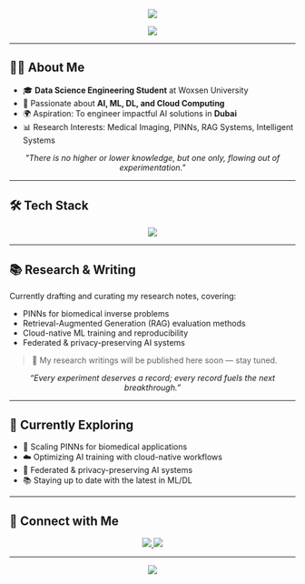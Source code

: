 <!-- Banner -->
<p align="center">
  <img src="https://capsule-render.vercel.app/api?type=waving&height=200&text=Rohan%20Nambiar&fontAlign=50&fontAlignY=40&color=gradient&animation=fadeIn&desc=AI%20%7C%20Data%20Science%20%7C%20Engineering%20Student&descAlign=50&descAlignY=60" />
</p>

<!-- Typing intro -->
<p align="center">
  <img src="https://readme-typing-svg.herokuapp.com?font=Fira+Code&weight=600&size=22&pause=1000&color=00F7FF&center=true&vCenter=true&width=700&lines=Data+Science+Engineering+Student;Aspiring+AI+Engineer+in+Dubai;Machine+Learning+%7C+Deep+Learning+%7C+Cloud;Always+Exploring+%7C+Always+Building">
</p>

---

## 👨‍💻 About Me  

- 🎓 **Data Science Engineering Student** at Woxsen University  
- 🧠 Passionate about **AI, ML, DL, and Cloud Computing**  
- 🌍 Aspiration: To engineer impactful AI solutions in **Dubai**  
- 📊 Research Interests: Medical Imaging, PINNs, RAG Systems, Intelligent Systems  

<p align="center"><i>"There is no higher or lower knowledge, but one only, flowing out of experimentation."</i></p>

---


## 🛠️ Tech Stack  

<p align="center">
  <img src="https://skillicons.dev/icons?i=python,pytorch,tensorflow,sklearn,git,github,linux,html,css,js,react,docker,aws,azure,vscode" />
</p>

---

## 📚 Research & Writing  

Currently drafting and curating my research notes, covering:  

- PINNs for biomedical inverse problems  
- Retrieval-Augmented Generation (RAG) evaluation methods  
- Cloud-native ML training and reproducibility  
- Federated & privacy-preserving AI systems  

> 📌 My research writings will be published here soon — stay tuned.  

<p align="center"><i>“Every experiment deserves a record; every record fuels the next breakthrough.”</i></p>


---


## 🌱 Currently Exploring  

- 🚀 Scaling PINNs for biomedical applications  
- ☁️ Optimizing AI training with cloud-native workflows  
- 🔎 Federated & privacy-preserving AI systems  
- 📚 Staying up to date with the latest in ML/DL  

---

## 🔗 Connect with Me  
<p align="center">
  <a href="https://www.linkedin.com/in/rohannam/" target="_blank">
    <img src="https://img.shields.io/badge/LinkedIn-Rohan%20Nambiar-blue?style=for-the-badge&logo=linkedin" />
  </a>
  <a href="mailto:rohannambiar370@gmail.com" target="_blank">
    <img src="https://img.shields.io/badge/Email-Contact%20Me-red?style=for-the-badge&logo=gmail" />
  </a>
</p>



---

<p align="center">
  <img src="https://komarev.com/ghpvc/?username=Rohnnam&label=Visitors&color=blue&style=for-the-badge" />
</p>
